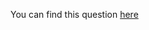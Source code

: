 You can find this question [here](https://www.hackerrank.com/challenges/ctci-ice-cream-parlor/problem)
